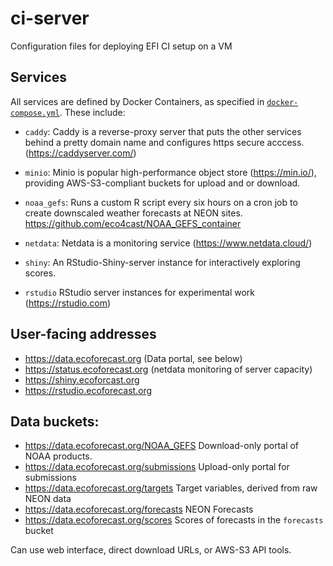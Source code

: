 # ci-server

Configuration files for deploying EFI CI setup on a VM

## Services

All services are defined by Docker Containers, as specified in [`docker-compose.yml`](docker-compose.yml).  These include:

- `caddy`:  Caddy is a reverse-proxy server that puts the other services behind a pretty domain name and configures https secure acccess. (https://caddyserver.com/)
- `minio`: Minio is popular high-performance object store (https://min.io/), providing AWS-S3-compliant buckets for upload and or download.
- `noaa_gefs`: Runs a custom R script every six hours on a cron job to create downscaled weather forecasts at NEON sites. <https://github.com/eco4cast/NOAA_GEFS_container>

- `netdata`: Netdata is a monitoring service (https://www.netdata.cloud/)
- `shiny`: An RStudio-Shiny-server instance for interactively exploring scores.  
- `rstudio` RStudio server instances for experimental work (https://rstudio.com)


## User-facing addresses

- https://data.ecoforecast.org  (Data portal, see below)
- https://status.ecoforecast.org (netdata monitoring of server capacity)
- https://shiny.ecoforcast.org
- https://rstudio.ecoforecast.org

## Data buckets:

- https://data.ecoforecast.org/NOAA_GEFS  Download-only portal of NOAA products.  
- https://data.ecoforecast.org/submissions Upload-only portal for submissions
- https://data.ecoforecast.org/targets Target variables, derived from raw NEON data
- https://data.ecoforecast.org/forecasts NEON Forecasts
- https://data.ecoforecast.org/scores Scores of forecasts in the `forecasts` bucket

Can use web interface, direct download URLs, or AWS-S3 API tools.
